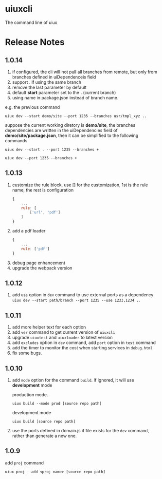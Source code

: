 # uiuxcli
The command line of uiux

# Release Notes
## 1.0.14
1. if configured, the cli will not pull all branches from remote, but only from branches defined in uiDependenceis field 
2. support . if using the same branch 
3. remove the last parameter by default
4. default **start** parameter set to the **.** (current branch)
4. using name in package.json instead of branch name.

e.g. the previous command

```uiux dev --start demo/site --port 1235 --branches usr/tmpl_xyz ..```

suppose the current working diretory is **demo/site**, the branches dependencies are written in the uiDependencies field of **demo/site/package.json**, then it can be simplified to the following commands

```uiux dev --start . --port 1235 --branches + ```

```uiux dev --port 1235 --branches + ```

## 1.0.13
1. customize the rule block, use [] for the customization, 1st is the rule name, the rest is configuration
    ```js
    {
        ...
        rule: [
            ['url', 'pdf']
        ]
    }
    ```
1. add a pdf loader
    ```js
    {
        ...
        rule: ['pdf']
    }
    ```
1. debug page enhancement
1. upgrade the webpack version


## 1.0.12
1. add `use` option in `dev` command to use external ports as a dependency
    ```uiux dev --start path/branch --port 1235 --use 1233,1234 ..```
    
## 1.0.11
1. add more helper text for each option
1. add `ver` command to get current version of `uiuxcli`
1. upgrade `uiuxtest` and `uiuxloader` to latest version
1. add `excludes` option in `dev` command, add `port` option in `test` command
1. add the timer to monitor the cost when starting services in `debug.html`
1. fix some bugs.
## 1.0.10
1. add `mode` option for the command `build`. If ignored, it will use **development** mode

    production mode.

    ```uiux build --mode prod [source repo path]```

    development mode

    ```uiux build [source repo path]```

1. use the ports defined in domain.js if file exists for the `dev` command, rather than generate a new one.


## 1.0.9

add `proj` command

```uiux proj --add <proj name> [source repo path]```
